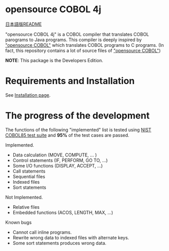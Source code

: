 # opensource COBOL 4j

[日本語版README](https://github.com/opensourcecobol/opensourcecobol4j/blob/develop/README_JP.md)

"opensource COBOL 4j" is a COBOL compiler that translates COBOL parograms to Java programs.
This compiler is deeply inspired by ["opensource COBOL"](https://github.com/opensourcecobol/opensource-cobol) which translates COBOL programs to C programs.
(In fact, this repository contains a lot of source files of ["opensource COBOL"](https://github.com/opensourcecobol/opensource-cobol))

**NOTE**: This package is the Developers Edition.

# Requirements and Installation

See [Installation page](https://github.com/opensourcecobol/opensourcecobol4j/wiki/Installation).


# The progress of the development

The functions of the following "implemented" list is tested using [NIST COBOL85 test suite](https://www.itl.nist.gov/div897/ctg/cobol_form.htm)
and **95%** of the test cases are passed.

Implemented.

* Data calculation (MOVE, COMPUTE, ... )
* Control statements (IF, PERFORM, GO TO, ...)
* Some I/O functions (DISPLAY, ACCEPT, ...)
* Call statements
* Sequential files
* Indexed files
* Sort statements

Not Implemented.

* Relative files
* Embedded functions (ACOS, LENGTH, MAX, ...)

Known bugs

* Cannot call inline programs.
* Rewrite wrong data to indexed files with alternate keys.
* Some sort statements produces wrong data.
